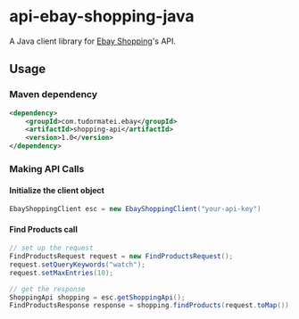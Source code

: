 api-ebay-shopping-java
===============


A Java client library for [Ebay Shopping](http://developer.ebay.com/devzone/shopping/docs/CallRef/index.html)'s API.

## Usage
### Maven dependency
```xml
<dependency>
    <groupId>com.tudormatei.ebay</groupId>
    <artifactId>shopping-api</artifactId>
    <version>1.0</version>
</dependency>
```

### Making API Calls
#### Initialize the client object
```java
EbayShoppingClient esc = new EbayShoppingClient("your-api-key")
```

#### Find Products call
```java
// set up the request
FindProductsRequest request = new FindProductsRequest();
request.setQueryKeywords("watch");
request.setMaxEntries(10);

// get the response
ShoppingApi shopping = esc.getShoppingApi();
FindProductsResponse response = shopping.findProducts(request.toMap());
```
